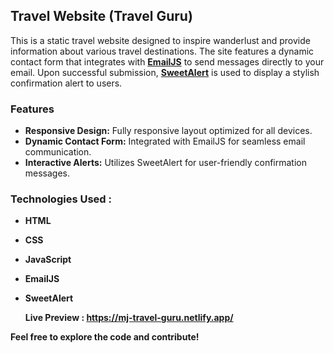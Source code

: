 ## **Travel Website (Travel Guru)**

This is a static travel website designed to inspire wanderlust and provide information about various travel destinations. The site features a dynamic contact form that integrates with **[EmailJS](https://www.emailjs.com/)** to send messages directly to your email. Upon successful submission, **[SweetAlert](https://sweetalert2.github.io/)** is used to display a stylish confirmation alert to users.

### **Features**

- **Responsive Design:** Fully responsive layout optimized for all devices.
- **Dynamic Contact Form:** Integrated with EmailJS for seamless email communication.
- **Interactive Alerts:** Utilizes SweetAlert for user-friendly confirmation messages.

### **Technologies Used :**

- **HTML**
- **CSS**
- **JavaScript**
- **EmailJS**
- **SweetAlert**

  **Live Preview : https://mj-travel-guru.netlify.app/**

**Feel free to explore the code and contribute!**
